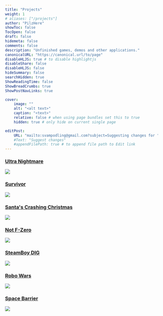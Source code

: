```yaml
---
title: "Projects"
weight: 1
# aliases: ["/projects"]
author: "PilzHere"
showToc: false
TocOpen: false
draft: false
hidemeta: false
comments: false
description: "Unfinished games, demos and other applications."
canonicalURL: "https://canonical.url/to/page"
disableHLJS: true # to disable highlightjs
disableShare: false
disableHLJS: false
hideSummary: false
searchHidden: true
ShowReadingTime: false
ShowBreadCrumbs: true
ShowPostNavLinks: true

cover:
    image: ""
    alt: "<alt text>"
    caption: "<text>"
    relative: false # when using page bundles set this to true
    hidden: true # only hide on current single page

editPost:
    URL: "mailto:svampodling@gmail.com?subject=Suggesting changes for "
    #Text: "Suggest changes"
    #appendFilePath: true # to append file path to Edit link
---
```


### [Ultra Nightmare](/posts/projects/ultra-nightmare)
![](https://img.itch.zone/aW1hZ2UvODY4MDEwLzQ4NzYzNjYucG5n/original/0lzA09.png)
### [Survivor](/posts/projects/survivor)
![](https://img.itch.zone/aW1hZ2UvNTk3NDI4LzMxNjM2ODcucG5n/347x500/NsAcVc.png)
### [Santa's Crashing Christmas](/posts/projects/santas-crashing-christmas)
![](https://img.itch.zone/aW1nLzI4MjMxNDgucG5n/original/L%2BDOI%2B.png)
### [Not F-Zero](/posts/projects/not-f-zero)
![](/images/notFZero.png)
### [SteamBoy DIG](/posts/projects/digger)
![](/images/digger.png)
### [Robo Wars](/posts/projects/robowars)
![](/images/robowars.png)
### [Space Barrier](/posts/projects/spacebarrier)
![](/images/spacebarrier.png)
